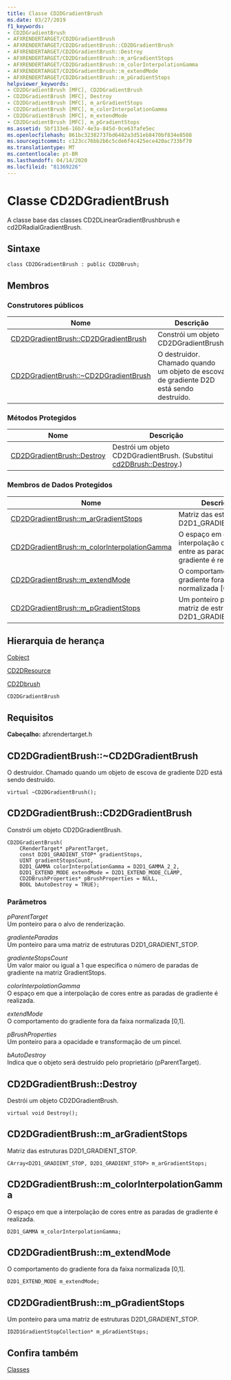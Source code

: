 ```yaml
---
title: Classe CD2DGradientBrush
ms.date: 03/27/2019
f1_keywords:
- CD2DGradientBrush
- AFXRENDERTARGET/CD2DGradientBrush
- AFXRENDERTARGET/CD2DGradientBrush::CD2DGradientBrush
- AFXRENDERTARGET/CD2DGradientBrush::Destroy
- AFXRENDERTARGET/CD2DGradientBrush::m_arGradientStops
- AFXRENDERTARGET/CD2DGradientBrush::m_colorInterpolationGamma
- AFXRENDERTARGET/CD2DGradientBrush::m_extendMode
- AFXRENDERTARGET/CD2DGradientBrush::m_pGradientStops
helpviewer_keywords:
- CD2DGradientBrush [MFC], CD2DGradientBrush
- CD2DGradientBrush [MFC], Destroy
- CD2DGradientBrush [MFC], m_arGradientStops
- CD2DGradientBrush [MFC], m_colorInterpolationGamma
- CD2DGradientBrush [MFC], m_extendMode
- CD2DGradientBrush [MFC], m_pGradientStops
ms.assetid: 5bf133e6-16b7-4e3a-845d-0ce63fafe5ec
ms.openlocfilehash: 861bc32382737bd6482a3d51eb8470bf834e8508
ms.sourcegitcommit: c123cc76bb2b6c5cde6f4c425ece420ac733bf70
ms.translationtype: MT
ms.contentlocale: pt-BR
ms.lasthandoff: 04/14/2020
ms.locfileid: "81369226"
---
```

# <a name="cd2dgradientbrush-class"></a>Classe CD2DGradientBrush

A classe base das classes CD2DLinearGradientBrushbrush e cd2DRadialGradientBrush.

## <a name="syntax"></a>Sintaxe

```
class CD2DGradientBrush : public CD2DBrush;
```

## <a name="members"></a>Membros

### <a name="public-constructors"></a>Construtores públicos

|Nome|Descrição|
|----------|-----------------|
|[CD2DGradientBrush::CD2DGradientBrush](#cd2dgradientbrush)|Constrói um objeto CD2DGradientBrush.|
|[CD2DGradientBrush::~CD2DGradientBrush](#_dtorcd2dgradientbrush)|O destruidor. Chamado quando um objeto de escova de gradiente D2D está sendo destruído.|

### <a name="protected-methods"></a>Métodos Protegidos

|Nome|Descrição|
|----------|-----------------|
|[CD2DGradientBrush::Destroy](#destroy)|Destrói um objeto CD2DGradientBrush. (Substitui [cd2DBrush::Destroy](../../mfc/reference/cd2dbrush-class.md#destroy).)|

### <a name="protected-data-members"></a>Membros de Dados Protegidos

|Nome|Descrição|
|----------|-----------------|
|[CD2DGradientBrush::m_arGradientStops](#m_argradientstops)|Matriz das estruturas D2D1_GRADIENT_STOP.|
|[CD2DGradientBrush::m_colorInterpolationGamma](#m_colorinterpolationgamma)|O espaço em que a interpolação de cores entre as paradas de gradiente é realizada.|
|[CD2DGradientBrush::m_extendMode](#m_extendmode)|O comportamento do gradiente fora da faixa normalizada [0,1].|
|[CD2DGradientBrush::m_pGradientStops](#m_pgradientstops)|Um ponteiro para uma matriz de estruturas D2D1_GRADIENT_STOP.|

## <a name="inheritance-hierarchy"></a>Hierarquia de herança

[Cobject](../../mfc/reference/cobject-class.md)

[CD2DResource](../../mfc/reference/cd2dresource-class.md)

[CD2Dbrush](../../mfc/reference/cd2dbrush-class.md)

`CD2DGradientBrush`

## <a name="requirements"></a>Requisitos

**Cabeçalho:** afxrendertarget.h

## <a name="cd2dgradientbrushcd2dgradientbrush"></a><a name="_dtorcd2dgradientbrush"></a>CD2DGradientBrush::~CD2DGradientBrush

O destruidor. Chamado quando um objeto de escova de gradiente D2D está sendo destruído.

```
virtual ~CD2DGradientBrush();
```

## <a name="cd2dgradientbrushcd2dgradientbrush"></a><a name="cd2dgradientbrush"></a>CD2DGradientBrush::CD2DGradientBrush

Constrói um objeto CD2DGradientBrush.

```
CD2DGradientBrush(
    CRenderTarget* pParentTarget,
    const D2D1_GRADIENT_STOP* gradientStops,
    UINT gradientStopsCount,
    D2D1_GAMMA colorInterpolationGamma = D2D1_GAMMA_2_2,
    D2D1_EXTEND_MODE extendMode = D2D1_EXTEND_MODE_CLAMP,
    CD2DBrushProperties* pBrushProperties = NULL,
    BOOL bAutoDestroy = TRUE);
```

### <a name="parameters"></a>Parâmetros

*pParentTarget*<br/>
Um ponteiro para o alvo de renderização.

*gradienteParadas*<br/>
Um ponteiro para uma matriz de estruturas D2D1_GRADIENT_STOP.

*gradienteStopsCount*<br/>
Um valor maior ou igual a 1 que especifica o número de paradas de gradiente na matriz GradientStops.

*colorInterpolationGamma*<br/>
O espaço em que a interpolação de cores entre as paradas de gradiente é realizada.

*extendMode*<br/>
O comportamento do gradiente fora da faixa normalizada [0,1].

*pBrushProperties*<br/>
Um ponteiro para a opacidade e transformação de um pincel.

*bAutoDestroy*<br/>
Indica que o objeto será destruído pelo proprietário (pParentTarget).

## <a name="cd2dgradientbrushdestroy"></a><a name="destroy"></a>CD2DGradientBrush::Destroy

Destrói um objeto CD2DGradientBrush.

```
virtual void Destroy();
```

## <a name="cd2dgradientbrushm_argradientstops"></a><a name="m_argradientstops"></a>CD2DGradientBrush::m_arGradientStops

Matriz das estruturas D2D1_GRADIENT_STOP.

```
CArray<D2D1_GRADIENT_STOP, D2D1_GRADIENT_STOP> m_arGradientStops;
```

## <a name="cd2dgradientbrushm_colorinterpolationgamma"></a><a name="m_colorinterpolationgamma"></a>CD2DGradientBrush::m_colorInterpolationGamma

O espaço em que a interpolação de cores entre as paradas de gradiente é realizada.

```
D2D1_GAMMA m_colorInterpolationGamma;
```

## <a name="cd2dgradientbrushm_extendmode"></a><a name="m_extendmode"></a>CD2DGradientBrush::m_extendMode

O comportamento do gradiente fora da faixa normalizada [0,1].

```
D2D1_EXTEND_MODE m_extendMode;
```

## <a name="cd2dgradientbrushm_pgradientstops"></a><a name="m_pgradientstops"></a>CD2DGradientBrush::m_pGradientStops

Um ponteiro para uma matriz de estruturas D2D1_GRADIENT_STOP.

```
ID2D1GradientStopCollection* m_pGradientStops;
```

## <a name="see-also"></a>Confira também

[Classes](../../mfc/reference/mfc-classes.md)
